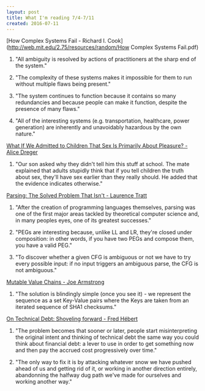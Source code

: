 ```yaml
---
layout: post
title: What I'm reading 7/4-7/11
created: 2016-07-11
---
```


[How Complex Systems Fail - Richard I. Cook](http://web.mit.edu/2.75/resources/random/How Complex Systems Fail.pdf)

1. "All ambiguity is resolved by actions of practitioners at the sharp end of the system."

2. "The complexity of these systems makes it impossible for them to run without multiple flaws being present."

3. "The system continues to function because it contains so many redundancies and because people can make it function, despite the presence of many flaws."

4. "All of the interesting systems (e.g. transportation, healthcare, power generation) are inherently and unavoidably hazardous by the own nature."

[What If We Admitted to Children That Sex Is Primarily About Pleasure? - Alice Dreger](https://psmag.com/what-if-we-admitted-to-children-that-sex-is-primarily-about-pleasure-9d3956c38ff5#.cb1eelkic)

1. "Our son asked why they didn't tell him this stuff at school. The mate explained that adults stupidly think that if you tell children the truth about sex, they'll have sex earlier than they really should. He added that the evidence indicates otherwise."

[Parsing: The Solved Problem That Isn't - Laurence Tratt](http://tratt.net/laurie/blog/entries/parsing_the_solved_problem_that_isnt.html)

1. "After the creation of programming languages themselves, parsing was one of the first major areas tackled by theoretical computer science and, in many peoples eyes, one of its greatest successes."

2. "PEGs are interesting because, unlike LL and LR, they're closed under composition: in other words, if you have two PEGs and compose them, you have a valid PEG."

3. "To discover whether a given CFG is ambiguous or not we have to try every possible input: if no input triggers an ambiguous parse, the CFG is not ambiguous."

[Mutable Value Chains - Joe Armstrong](https://joearms.github.io/2015/06/19/Mutable-Value_Chains.html)

1. "The solution is blindingly simple (once you see it) - we represent the sequence as a set Key-Value pairs where the Keys are taken from an iterated sequence of SHA1 checksums."

[On Technical Debt: Shoveling forward - Fred Hébert](http://ferd.ca/on-technical-debt-shoveling-forward.html)

1. "The problem becomes that sooner or later, people start misinterpreting the original intent and thinking of technical debt the same way you could think about financial debt: a lever to use in order to get something now and then pay the accrued cost progressively over time."

2. "The only way to fix it is by attacking whatever snow we have pushed ahead of us and getting rid of it, or working in another direction entirely, abandonning the halfway dug path we've made for ourselves and working another way."
